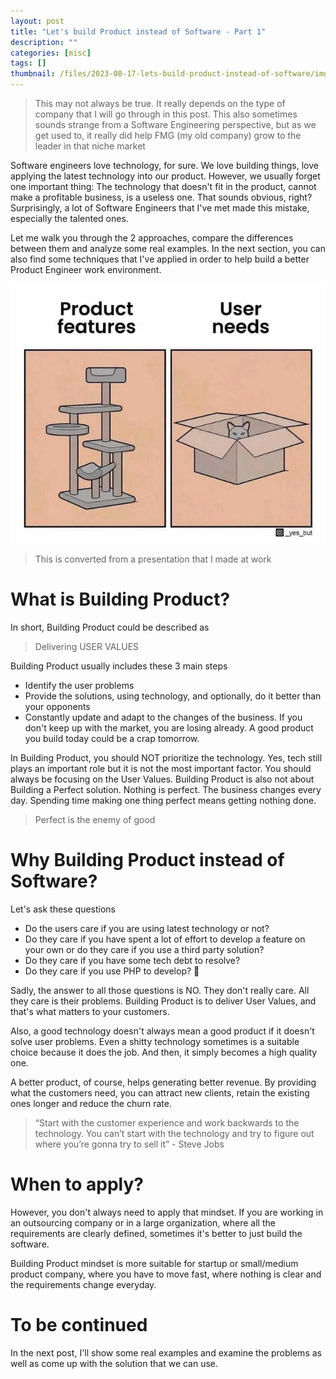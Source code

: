 ```yaml
---
layout: post
title: "Let's build Product instead of Software - Part 1"
description: ""
categories: [misc]
tags: []
thumbnail: /files/2023-08-17-lets-build-product-instead-of-software/img1.png
---
```


> This may not always be true. It really depends on the type of company that I will go
> through in this post. This also sometimes sounds strange from a Software Engineering
> perspective, but as we get used to, it really did help FMG (my old company) grow to the leader in
> that niche market

Software engineers love technology, for sure. We love building
things, love applying the latest technology into our product. However, we usually forget
one important thing: The technology that doesn't fit in the product, cannot make a profitable
business, is a useless one. That sounds obvious, right? Surprisingly, a lot of Software Engineers
that I've met made this mistake, especially the talented ones.

Let me walk you through the 2 approaches, compare the differences between them and analyze some
real examples. In the next section, you can also find some techniques that I've applied in order to
help build a better Product Engineer work environment.

![img1](/files/2023-08-17-lets-build-product-instead-of-software/img1.png)

> This is converted from a presentation that I made at work

<!-- more -->

# What is Building Product?

In short, Building Product could be described as

> Delivering USER VALUES

Building Product usually includes these 3 main steps
- Identify the user problems
- Provide the solutions, using technology, and optionally, do it better than your opponents
- Constantly update and adapt to the changes of the business. If you don't keep up with the market,
you are losing already. A good product you build today could be a crap tomorrow.

In Building Product, you should NOT prioritize the technology. Yes, tech still plays an important
role but it is not the most important factor. You should always be focusing on the User Values.
Building Product is also not about Building a Perfect solution. Nothing is perfect. The business
changes every day. Spending time making one thing perfect means getting nothing done.

> Perfect is the enemy of good

# Why Building Product instead of Software?

Let's ask these questions
- Do the users care if you are using latest technology or not?
- Do they care if you have spent a lot of effort to develop a feature on your own or do they care
if you use a third party solution?
- Do they care if you have some tech debt to resolve?
- Do they care if you use PHP to develop? 🤣

Sadly, the answer to all those questions is NO. They don't really care. All they care is their
problems. Building Product is to deliver User Values, and that's what matters to your customers.

Also, a good technology doesn't always mean a good product if it doesn't solve user problems.
Even a shitty technology sometimes is a suitable choice because it does the job. And then, it simply
becomes a high quality one.

A better product, of course, helps generating better revenue. By providing what the customers need,
you can attract new clients, retain the existing ones longer and reduce the churn rate.

> “Start with the customer experience and work backwards to the technology. You can’t start with the technology and try to figure out where you’re gonna try to sell it” - Steve Jobs

# When to apply?

However, you don't always need to apply that mindset. If you are working in an outsourcing
company or in a large organization, where all the requirements are clearly defined, sometimes it's
better to just build the software.

Building Product mindset is more suitable for startup or small/medium product company, where you
have to move fast, where nothing is clear and the requirements change everyday.

# To be continued

In the next post, I'll show some real examples and examine the problems as well as come up with
the solution that we can use.